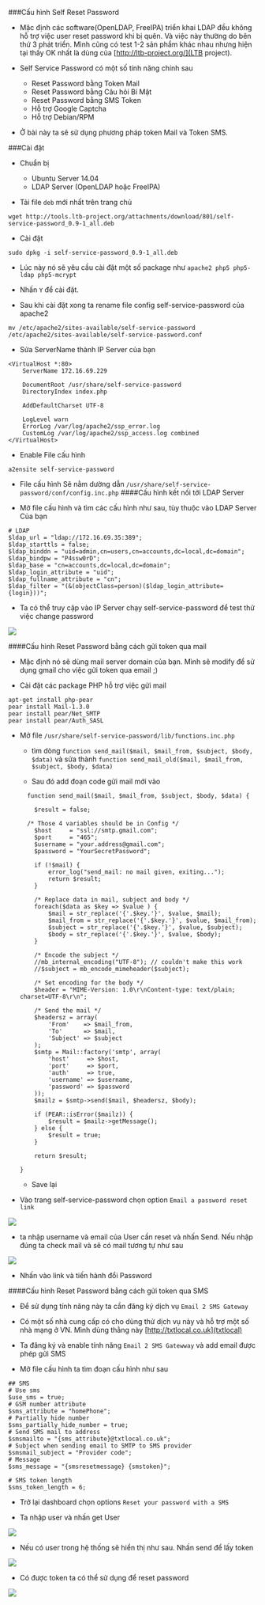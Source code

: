 ###Cấu hình Self Reset Password

- Mặc định các software(OpenLDAP, FreeIPA) triển khai LDAP đều không hỗ trợ việc user reset password khi bị quên. Và việc này thường do bên thứ 3 phát triển. Mình cũng có test 1-2 sản phẩm khác nhau nhưng hiện tại thấy OK nhất là dùng của [http://ltb-project.org/](LTB project).

- Self Service Password có một số tính năng chính sau

  - Reset Password bằng Token Mail
  - Reset Password bằng Câu hỏi Bí Mật
  - Reset Password bằng SMS Token
  - Hỗ trợ Google Captcha
  - Hỗ trợ Debian/RPM

- Ở bài này ta sẽ sử dụng phương pháp token Mail và Token SMS.

###Cài đặt

- Chuẩn bị

  - Ubuntu Server 14.04
  - LDAP Server (OpenLDAP hoặc FreeIPA)

- Tải file `deb` mới nhất trên trang chủ

`wget http://tools.ltb-project.org/attachments/download/801/self-service-password_0.9-1_all.deb`

- Cài đặt

`sudo dpkg -i self-service-password_0.9-1_all.deb`

- Lúc này nó sẽ yêu cầu cài đặt một số package như `apache2 php5 php5-ldap php5-mcrypt`

- Nhấn `Y` để cài đặt.

- Sau khi cài đặt xong ta rename file config self-service-password của apache2

`mv /etc/apache2/sites-available/self-service-password /etc/apache2/sites-available/self-service-password.conf`

- Sửa ServerName thành IP Server của bạn

```
<VirtualHost *:80>
	ServerName 172.16.69.229

	DocumentRoot /usr/share/self-service-password
	DirectoryIndex index.php

	AddDefaultCharset UTF-8

	LogLevel warn
	ErrorLog /var/log/apache2/ssp_error.log
	CustomLog /var/log/apache2/ssp_access.log combined
</VirtualHost>

```
- Enable File cấu hình

`a2ensite self-service-password`

- File cấu hình Sẽ nằm dường dẫn  `/usr/share/self-service-password/conf/config.inc.php`
####Cấu hình kết nối tới LDAP Server

- Mở file cấu hình và tìm các cấu hình như sau, tùy thuộc vào LDAP Server Của bạn

```
# LDAP
$ldap_url = "ldap://172.16.69.35:389";
$ldap_starttls = false;
$ldap_binddn = "uid=admin,cn=users,cn=accounts,dc=local,dc=domain";
$ldap_bindpw = "P4ssw0rD";
$ldap_base = "cn=accounts,dc=local,dc=domain";
$ldap_login_attribute = "uid";
$ldap_fullname_attribute = "cn";
$ldap_filter = "(&(objectClass=person)($ldap_login_attribute={login}))";

```
- Ta có thể truy cập vào IP Server chạy self-service-password để test thử việc change password

<img src="../images/password/changePassword.png">

####Cấu hình Reset Password bằng cách gửi token qua mail

- Mặc định nó sẽ dùng mail server domain của bạn. Mình sẽ modify để sử dụng gmail cho việc gửi token qua email ;)

- Cài đặt các package PHP hỗ trợ việc gửi mail

```
apt-get install php-pear
pear install Mail-1.3.0
pear install pear/Net_SMTP
pear install pear/Auth_SASL              
```

- Mở file `/usr/share/self-service-password/lib/functions.inc.php`

  - tìm dòng `function send_mail($mail, $mail_from, $subject, $body, $data)` và sửa thành `function send_mail_old($mail, $mail_from, $subject, $body, $data)`

  - Sau đó add đoạn code gửi mail mới vào

  ```
    function send_mail($mail, $mail_from, $subject, $body, $data) {

      $result = false;

  	/* Those 4 variables should be in Config */
      $host     = "ssl://smtp.gmail.com";
      $port     = "465";
      $username = "your.address@gmail.com";
      $password = "YourSecretPassword";

      if (!$mail) {
          error_log("send_mail: no mail given, exiting...");
          return $result;
      }

      /* Replace data in mail, subject and body */
      foreach($data as $key => $value ) {
          $mail = str_replace('{'.$key.'}', $value, $mail);
          $mail_from = str_replace('{'.$key.'}', $value, $mail_from);
          $subject = str_replace('{'.$key.'}', $value, $subject);
          $body = str_replace('{'.$key.'}', $value, $body);
      }

      /* Encode the subject */
      //mb_internal_encoding("UTF-8"); // couldn't make this work
      //$subject = mb_encode_mimeheader($subject);

      /* Set encoding for the body */
      $header = "MIME-Version: 1.0\r\nContent-type: text/plain; charset=UTF-8\r\n";

      /* Send the mail */
      $headersz = array(
          'From'    => $mail_from,
          'To'      => $mail,
          'Subject' => $subject
      );
      $smtp = Mail::factory('smtp', array(
          'host'     => $host,
          'port'     => $port,
          'auth'     => true,
          'username' => $username,
          'password' => $password
      ));
      $mailz = $smtp->send($mail, $headersz, $body);

      if (PEAR::isError($mailz)) {
          $result = $mailz->getMessage();
      } else {
          $result = true;
      }

      return $result;

  }

  ```

  - Save lại

- Vào trang self-service-password chọn option `Email a password reset link`

<img src="../images/password/resetbyMail.png">

- ta nhập username và email của User cần reset và nhấn Send. Nếu nhập đúng ta check mail và sẽ có mail tương tự như sau

<img src="../images/password/email.png">

- Nhấn vào link và tiến hành đổi Password

####Cấu hình Reset Password bằng cách gửi token qua SMS

- Để sử dụng tính năng này ta cần đăng ký dịch vụ `Email 2 SMS Gateway`

- Có một số nhà cung cấp có cho dùng thử dịch vụ này và hỗ trợ một số nhà mạng ở VN. Mình dùng thằng này [http://txtlocal.co.uk](txtlocal)

- Ta đăng ký và enable tính năng `Email 2 SMS Gatewway` và add email được phép gửi SMS

- Mở file cấu hình ta tìm đoạn cấu hình như sau

```
## SMS
# Use sms
$use_sms = true;
# GSM number attribute
$sms_attribute = "homePhone";
# Partially hide number
$sms_partially_hide_number = true;
# Send SMS mail to address
$smsmailto = "{sms_attribute}@txtlocal.co.uk";
# Subject when sending email to SMTP to SMS provider
$smsmail_subject = "Provider code";
# Message
$sms_message = "{smsresetmessage} {smstoken}";

# SMS token length
$sms_token_length = 6;

```

- Trở lại dashboard chọn options `Reset your password with a SMS`

- Ta nhập user và nhấn get User

<img src="../images/password/getUser.png">

- Nếu có user trong hệ thống sẽ hiển thị như sau. Nhấn send để lấy token

<img src="../images/password/sendSMS.png">

- Có được token ta có thể sử dụng để reset password

<img src="../images/password/token.jpg">
